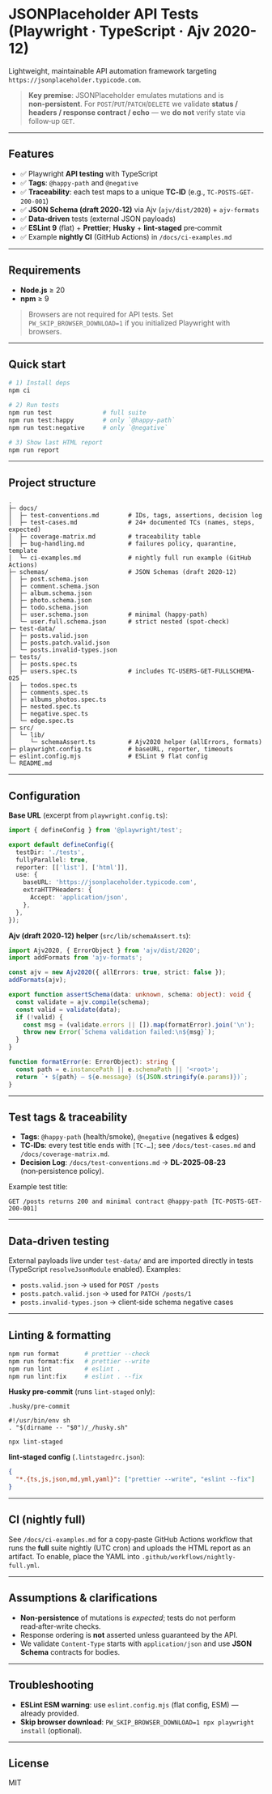 # JSONPlaceholder API Tests (Playwright · TypeScript · Ajv 2020-12)

Lightweight, maintainable API automation framework targeting `https://jsonplaceholder.typicode.com`.

> **Key premise**: JSONPlaceholder emulates mutations and is **non‑persistent**. For `POST`/`PUT`/`PATCH`/`DELETE` we validate **status / headers / response contract / echo** — we **do not** verify state via follow‑up `GET`.

---

## Features

- ✅ Playwright **API testing** with TypeScript
- ✅ **Tags**: `@happy-path` and `@negative`
- ✅ **Traceability**: each test maps to a unique **TC‑ID** (e.g., `TC-POSTS-GET-200-001`)
- ✅ **JSON Schema (draft 2020‑12)** via Ajv (`ajv/dist/2020`) + `ajv-formats`
- ✅ **Data‑driven** tests (external JSON payloads)
- ✅ **ESLint 9** (flat) + **Prettier**; **Husky** + **lint‑staged** pre‑commit
- ✅ Example **nightly CI** (GitHub Actions) in `/docs/ci-examples.md`

---

## Requirements

- **Node.js** ≥ 20
- **npm** ≥ 9

> Browsers are not required for API tests. Set `PW_SKIP_BROWSER_DOWNLOAD=1` if you initialized Playwright with browsers.

---

## Quick start

```bash
# 1) Install deps
npm ci

# 2) Run tests
npm run test              # full suite
npm run test:happy        # only `@happy-path`
npm run test:negative     # only `@negative`

# 3) Show last HTML report
npm run report
```

---

## Project structure

```
.
├─ docs/
│  ├─ test-conventions.md        # IDs, tags, assertions, decision log
│  ├─ test-cases.md              # 24+ documented TCs (names, steps, expected)
│  ├─ coverage-matrix.md         # traceability table
│  ├─ bug-handling.md            # failures policy, quarantine, template
│  └─ ci-examples.md             # nightly full run example (GitHub Actions)
├─ schemas/                      # JSON Schemas (draft 2020-12)
│  ├─ post.schema.json
│  ├─ comment.schema.json
│  ├─ album.schema.json
│  ├─ photo.schema.json
│  ├─ todo.schema.json
│  ├─ user.schema.json           # minimal (happy-path)
│  └─ user.full.schema.json      # strict nested (spot-check)
├─ test-data/
│  ├─ posts.valid.json
│  ├─ posts.patch.valid.json
│  └─ posts.invalid-types.json
├─ tests/
│  ├─ posts.spec.ts
│  ├─ users.spec.ts              # includes TC-USERS-GET-FULLSCHEMA-025
│  ├─ todos.spec.ts
│  ├─ comments.spec.ts
│  ├─ albums_photos.spec.ts
│  ├─ nested.spec.ts
│  ├─ negative.spec.ts
│  └─ edge.spec.ts
├─ src/
│  └─ lib/
│     └─ schemaAssert.ts         # Ajv2020 helper (allErrors, formats)
├─ playwright.config.ts          # baseURL, reporter, timeouts
├─ eslint.config.mjs             # ESLint 9 flat config
└─ README.md
```

---

## Configuration

**Base URL** (excerpt from `playwright.config.ts`):

```ts
import { defineConfig } from '@playwright/test';

export default defineConfig({
  testDir: './tests',
  fullyParallel: true,
  reporter: [['list'], ['html']],
  use: {
    baseURL: 'https://jsonplaceholder.typicode.com',
    extraHTTPHeaders: {
      Accept: 'application/json',
    },
  },
});
```

**Ajv (draft 2020‑12) helper** (`src/lib/schemaAssert.ts`):

```ts
import Ajv2020, { ErrorObject } from 'ajv/dist/2020';
import addFormats from 'ajv-formats';

const ajv = new Ajv2020({ allErrors: true, strict: false });
addFormats(ajv);

export function assertSchema(data: unknown, schema: object): void {
  const validate = ajv.compile(schema);
  const valid = validate(data);
  if (!valid) {
    const msg = (validate.errors || []).map(formatError).join('\n');
    throw new Error(`Schema validation failed:\n${msg}`);
  }
}

function formatError(e: ErrorObject): string {
  const path = e.instancePath || e.schemaPath || '<root>';
  return `• ${path} — ${e.message} (${JSON.stringify(e.params)})`;
}
```

---

## Test tags & traceability

- **Tags**: `@happy-path` (health/smoke), `@negative` (negatives & edges)
- **TC‑IDs**: every test title ends with `[TC-…]`; see `/docs/test-cases.md` and `/docs/coverage-matrix.md`.
- **Decision Log**: `/docs/test-conventions.md` → **DL‑2025‑08‑23** (non‑persistence policy).

Example test title:

```
GET /posts returns 200 and minimal contract @happy-path [TC-POSTS-GET-200-001]
```

---

## Data‑driven testing

External payloads live under `test-data/` and are imported directly in tests (TypeScript `resolveJsonModule` enabled). Examples:

- `posts.valid.json` → used for `POST /posts`
- `posts.patch.valid.json` → used for `PATCH /posts/1`
- `posts.invalid-types.json` → client‑side schema negative cases

---

## Linting & formatting

```bash
npm run format       # prettier --check
npm run format:fix   # prettier --write
npm run lint         # eslint .
npm run lint:fix     # eslint . --fix
```

**Husky pre‑commit** (runs `lint-staged` only):

```
.husky/pre-commit

#!/usr/bin/env sh
. "$(dirname -- "$0")/_/husky.sh"

npx lint-staged
```

**lint‑staged config** (`.lintstagedrc.json`):

```json
{
  "*.{ts,js,json,md,yml,yaml}": ["prettier --write", "eslint --fix"]
}
```

---

## CI (nightly full)

See `/docs/ci-examples.md` for a copy‑paste GitHub Actions workflow that runs the **full** suite nightly (UTC cron) and uploads the HTML report as an artifact. To enable, place the YAML into `.github/workflows/nightly-full.yml`.

---

## Assumptions & clarifications

- **Non‑persistence** of mutations is _expected_; tests do not perform read‑after‑write checks.
- Response ordering is **not** asserted unless guaranteed by the API.
- We validate `Content-Type` starts with `application/json` and use **JSON Schema** contracts for bodies.

---

## Troubleshooting

- **ESLint ESM warning**: use `eslint.config.mjs` (flat config, ESM) — already provided.
- **Skip browser download**: `PW_SKIP_BROWSER_DOWNLOAD=1 npx playwright install` (optional).

---

## License

MIT

